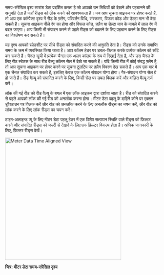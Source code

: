 समय-संरेखित दृश्य सारांश डेटा प्रदर्शित करता है जो आपको उन तिथियों को देखने और पहचानने 
की अनुमति देता है जहाँ रीड्स को ठीक करने की आवश्यकता है। जब आप सूचना आइकन पर होवर करते हैं,
तो आप एक कॉम्पैक्ट दृश्य में रीड के फ़्लैग, परिवर्तन विधि, संस्करण, विफल कोड और डेल्टा 
मान भी देख सकते हैं। सूचना आइकन नीले रंग का होगा और विफल कोड, फ़्लैग या डेल्टा मान के मामले में 
लाल रंग में बदल जाएगा। आप किसी भी संपादन करने से पहले रीड्स को बदलने के लिए पहचान करने के लिए रीड्स का विश्लेषण कर सकते हैं।

यह दृश्य आपको स्प्रेडशीट पर सीधे रीड्स को संपादित करने की अनुमति देता है। रीड्स को उनके समाप्ति समय के क्रम में व्यवस्थित किया जाता है। 
आप कॉलम हेडर पर डबल-क्लिक करके प्रत्येक कॉलम को सॉर्ट कर सकते हैं। चैनल सूची में प्रत्येक चैनल एक अलग कॉलम के रूप में दिखाई देता है, और उस चैनल के लिए रीड स्टेटस के साथ रीड वैल्यू कॉलम सेल में देखे जा सकते हैं। यदि किसी रीड में कोई संबद्ध फ़्लैग है, तो आप सूचना आइकन पर होवर करने पर सूचना टूलटिप पर फ़्लैग विवरण देख सकते हैं। आप एक बार में एक चैनल संपादित कर सकते हैं, इसलिए केवल एक कॉलम संपादन योग्य होगा। गैर-संपादन योग्य सेल ग्रे हो जाते हैं। रीड वैल्यू को संपादित करने के लिए, किसी सेल पर डबल क्लिक करें और वांछित वैल्यू दर्ज करें।

लॉक की गई रीड को रीड वैल्यू के बगल में एक लॉक आइकन द्वारा दर्शाया जाता है। 
रीड को संपादित करने से पहले आपको लॉक की गई रीड को अनलॉक करना होगा। मीटर डेटा पहलू के दाहिने 
कोने पर एक्शन ड्रॉपडाउन पर क्लिक करें और रीड को अनलॉक करने के लिए अनलॉक रीड्स का चयन करें, और रीड को लॉक करने के लिए लॉक रीड्स का चयन करें।

टाइम-अलाइन्ड व्यू के लिए मीटर डेटा पहलू हेडर में एक विशेष सत्यापन स्थिति वाले रीड्स को फ़िल्टर करने और संपादित रीड्स को जल्दी से देखने के लिए एक फ़िल्टर विकल्प होता है। अधिक जानकारी के लिए, फ़िल्टर रीड्स देखें।
<div id="timealignedview">
<a href="timealignedview.png" class="glightbox" data-gallery="gallery1">
    <img src="timealignedview.png" alt="Meter Data Time Aligned View " height="400" width="380">
</a>
</div>

**चित्र: मीटर डेटा समय-संरेखित दृश्य**